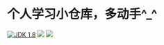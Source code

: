 # 个人学习小仓库，多动手^_^  

[![](https://img.shields.io/badge/JDK-1.8-green.svg "JDK 1.8")]()
[![](https://img.shields.io/badge/spring--boot-1.5.9--release-green.svg)]()
[![](https://img.shields.io/badge/gradle-gradle--3.5.1--all-green.svg)]()
